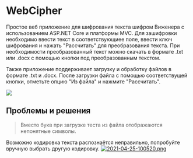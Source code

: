 # WebCipher
Простое веб приложение для шифрования текста шифром Виженера с использованием ASP.NET Core и платформы MVC. 
Для зашифровки необходимо ввести текст в соответствующиее поле, ввести ключ шифрования и нажать "Рассчитать" для преобразования текста.
При необходимости преобразованный текст можно скачать в формате .txt или .docx с помощью кнопки под преобразованным текстом.

Также приложение поддерживает загрузку и обработку файлов в формате .txt и .docx.
После загрузки файла с помощью соответствущей кнопки, отметьте опцию "Из файла" и нажмите "Рассчитать".

![](http://g.recordit.co/9xWI9nWO5a.gif)


## Проблемы и решения
> Вместо букв при загрузке теста из файла отображаются непонятные символы.

Возможно кодировка текста распознаётся неправильно, попробуйте вручную выбрать другую кодировку.
[![2021-04-25-100520.png](https://i.postimg.cc/668PGd8h/2021-04-25-100520.png)](https://postimg.cc/MX85Cfbc)
